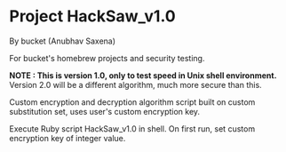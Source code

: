 # Project HackSaw_v1.0
By bucket (Anubhav Saxena)

For bucket's homebrew projects and security testing.

<b>NOTE : This is version 1.0, only to test speed in Unix shell environment.</b>
<br>Version 2.0 will be a different algorithm, much more secure than this.

Custom encryption and decryption algorithm script built on custom substitution set, uses user's custom encryption key.

Execute Ruby script HackSaw_v1.0 in shell.
On first run, set custom encryption key of integer value.
